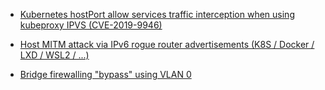 * [Kubernetes hostPort allow services traffic interception when using kubeproxy IPVS (CVE-2019-9946)](CVE-2019-9946/README.md)

* [Host MITM attack via IPv6 rogue router advertisements (K8S / Docker / LXD / WSL2 / ...)](IPv6_RA_MITM/README.md)

* [Bridge firewalling "bypass" using VLAN 0](VLAN0/README.md)
